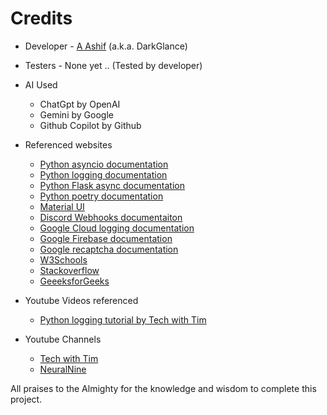 # Credits

 - Developer -  [A Ashif](https://www.linkedin.com/in/ashif4354/)  (a.k.a. DarkGlance)

 - Testers - None yet .. (Tested by developer)

 - AI Used 
    - ChatGpt by OpenAI
    - Gemini by Google
    - Github Copilot by Github

- Referenced websites
    - [Python asyncio documentation](https://docs.python.org/3/library/asyncio.html) 
    - [Python logging documentation](https://docs.python.org/3/library/logging.html)    
    - [Python Flask async documentation](https://flask.palletsprojects.com/en/2.3.x/async-await/)
    - [Python poetry documentation](https://python-poetry.org/docs/)
    - [Material UI](https://mui.com/material-ui/)
    - [Discord Webhooks documentaiton](https://discord.com/developers/docs/resources/webhook)
    - [Google Cloud logging documentation](https://cloud.google.com/logging/docs)
    - [Google Firebase documentation](https://firebase.google.com/docs)
    - [Google recaptcha documentation](https://developers.google.com/recaptcha/intro)  
    - [W3Schools](https://www.w3schools.com/) 
    - [Stackoverflow](https://stackoverflow.com/)
    - [GeeeksforGeeks](https://www.geeksforgeeks.org/)




- Youtube Videos referenced
    - [Python logging tutorial by Tech with Tim](https://www.youtube.com/watch?v=urrfJgHwIJA)

- Youtube Channels
    - [Tech with Tim](https://www.youtube.com/@TechWithTim)
    - [NeuralNine](https://www.youtube.com/@NeuralNine)

All praises to the Almighty for the knowledge and wisdom to complete this project. 

